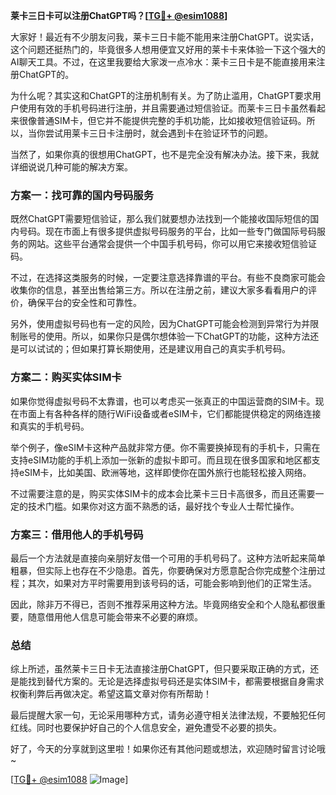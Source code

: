 **莱卡三日卡可以注册ChatGPT吗？[[TG💪+ @esim1088](https://t.me/s/esim1088)]**

大家好！最近有不少朋友问我，莱卡三日卡能不能用来注册ChatGPT。说实话，这个问题还挺热门的，毕竟很多人想用便宜又好用的莱卡卡来体验一下这个强大的AI聊天工具。不过，在这里我要给大家泼一点冷水：莱卡三日卡是不能直接用来注册ChatGPT的。

为什么呢？其实这和ChatGPT的注册机制有关。为了防止滥用，ChatGPT要求用户使用有效的手机号码进行注册，并且需要通过短信验证。而莱卡三日卡虽然看起来很像普通SIM卡，但它并不能提供完整的手机功能，比如接收短信验证码。所以，当你尝试用莱卡三日卡注册时，就会遇到卡在验证环节的问题。

当然了，如果你真的很想用ChatGPT，也不是完全没有解决办法。接下来，我就详细说说几种可能的解决方案。

### 方案一：找可靠的国内号码服务

既然ChatGPT需要短信验证，那么我们就要想办法找到一个能接收国际短信的国内号码。现在市面上有很多提供虚拟号码服务的平台，比如一些专门做国际号码服务的网站。这些平台通常会提供一个中国手机号码，你可以用它来接收短信验证码。

不过，在选择这类服务的时候，一定要注意选择靠谱的平台。有些不良商家可能会收集你的信息，甚至出售给第三方。所以在注册之前，建议大家多看看用户的评价，确保平台的安全性和可靠性。

另外，使用虚拟号码也有一定的风险，因为ChatGPT可能会检测到异常行为并限制账号的使用。所以，如果你只是偶尔想体验一下ChatGPT的功能，这种方法还是可以试试的；但如果打算长期使用，还是建议用自己的真实手机号码。

### 方案二：购买实体SIM卡

如果你觉得虚拟号码不太靠谱，也可以考虑买一张真正的中国运营商的SIM卡。现在市面上有各种各样的随行WiFi设备或者eSIM卡，它们都能提供稳定的网络连接和真实的手机号码。

举个例子，像eSIM卡这种产品就非常方便。你不需要换掉现有的手机卡，只需在支持eSIM功能的手机上添加一张新的虚拟卡即可。而且现在很多国家和地区都支持eSIM卡，比如美国、欧洲等地，这样即使你在国外旅行也能轻松接入网络。

不过需要注意的是，购买实体SIM卡的成本会比莱卡三日卡高很多，而且还需要一定的技术门槛。如果你对这方面不熟悉的话，最好找个专业人士帮忙操作。

### 方案三：借用他人的手机号码

最后一个方法就是直接向亲朋好友借一个可用的手机号码了。这种方法听起来简单粗暴，但实际上也存在不少隐患。首先，你要确保对方愿意配合你完成整个注册过程；其次，如果对方平时需要用到该号码的话，可能会影响到他们的正常生活。

因此，除非万不得已，否则不推荐采用这种方法。毕竟网络安全和个人隐私都很重要，随意借用他人信息可能会带来不必要的麻烦。

### 总结

综上所述，虽然莱卡三日卡无法直接注册ChatGPT，但只要采取正确的方式，还是能找到替代方案的。无论是选择虚拟号码还是实体SIM卡，都需要根据自身需求权衡利弊后再做决定。希望这篇文章对你有所帮助！

最后提醒大家一句，无论采用哪种方式，请务必遵守相关法律法规，不要触犯任何红线。同时也要保护好自己的个人信息安全，避免遭受不必要的损失。

好了，今天的分享就到这里啦！如果你还有其他问题或想法，欢迎随时留言讨论哦~ 

[[TG💪+ @esim1088](https://t.me/s/esim1088) ![Image](https://i.postimg.cc/4NQfJmqS/Snipaste-2025-05-13-00-14-12.png)]